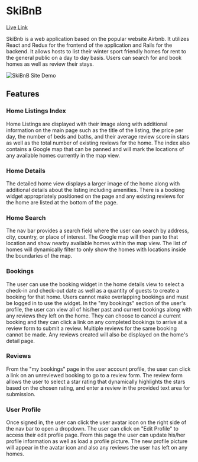# SkiBnB
[Live Link](https://ski-bnb.herokuapp.com/#/)

  SkiBnb is a web application based on the popular website Airbnb. It utilizes React and Redux for the frontend of the application and Rails for the backend. It allows hosts to list their winter sport friendly homes for rent to the general public on a day to day basis. Users can search for and book homes as well as review their stays.

![SkiBnB Site Demo](SkiBnb/app/assets/images/ezgif.com-video-to-gif.gif)

## Features

### Home Listings Index

  Home Listings are displayed with their image along with additional information on the main page such as the title of the listing, the price per day, the number of beds and baths, and their average review score in stars as well as the total number of existing reviews for the home. The index also contains a Google map that can be panned and will mark the locations of any available homes currently in the map view.

### Home Details

  The detailed home view displays a larger image of the home along with additional details about the listing including amenities.
  There is a booking widget appropriately positioned on the page and any existing reviews for the home are listed at the bottom of the page.

### Home Search

  The nav bar provides a search field where the user can search by address, city, country, or place of interest. The Google map will then pan to that location and show nearby available homes within the map view. The list of homes will dynamically filter to only show the homes with locations inside the boundaries of the map.

### Bookings

  The user can use the booking widget in the home details view to select a check-in and check-out date as well as a quantity of guests to create a booking for that home. Users cannot make overlapping bookings and must be logged in to use the widget.
  In the "my bookings" section of the user's profile, the user can view all of his/her past and current bookings along with any reviews they left on the home. They can choose to cancel a current booking and they can click a link on any completed bookings to arrive at a review form to submit a review. Multiple reviews for the same booking cannot be made. Any reviews created will also be displayed on the home's detail page.

### Reviews

  From the "my bookings" page in the user account profile, the user can click a link on an unreviewed booking to go to a review form. The review form allows the user to select a star rating that dynamically highlights the stars based on the chosen rating, and enter a review in the provided text area for submission.

### User Profile

  Once signed in, the user can click the user avatar icon on the right side of the nav bar to open a dropdown. The user can click on "Edit Profile" to access their edit profile page. From this page the user can update his/her profile information as well as load a profile picture. The new profile picture will appear in the avatar icon and also any reviews the user has left on any homes.
